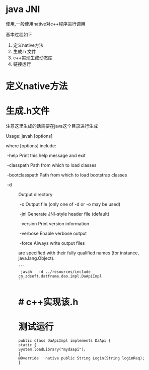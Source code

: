 # java JNI

使用,一般使用native对c++程序进行调用  

基本过程如下  

1.  定义native方法
2. 生成.h 文件
3. c++实现生成动态库
4. 链接运行

#  定义native方法

#  生成.h文件

注意这里生成的话需要在java这个目录进行生成

Usage: javah [options] <classes>

where [options] include:

​    -help         Print this help message and exit

​    -classpath <path>   Path from which to load classes

​    -bootclasspath <path> Path from which to load bootstrap classes

​    -d <dir>        Output directory

​    -o <file>       Output file (only one of -d or -o may be used)

​    -jni          Generate JNI-style header file (default)

​    -version        Print version information

​    -verbose        Enable verbose output

​    -force         Always write output files

<classes> are specified with their fully qualified names (for instance, java.lang.Object).  



```
​```
 javah   -d ../resources/include  cn.zdsoft.datframe.dao.impl.DaApiImpl
​```
```

# # c++实现该.h

# 测试运行

```
public class DaApiImpl implements DaApi {     
static {      
System.loadLibrary("mydaapi");  
}   
@Override   native public String Login(String loginReq);
}
```

